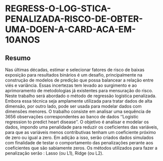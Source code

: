 # REGRESS-O-LOG-STICA-PENALIZADA-RISCO-DE-OBTER-UMA-DOEN-A-CARD-ACA-EM-10ANOS

## Resumo
Nas últimas décadas, estimar e selecionar fatores de risco de baixas exposição para resultados binários é um desafio, principalmente na construção de modelos de predição que possa balancear a relação entre viés e variância. Essas incertezas tem levado ao surgimento e ao aprimoramento de metodologias já existentes para mensuração do risco. Neste trabalho será abordado o método de regressão logística penalizada. Embora essa técnica  seja amplamente utilizada para tratar dados de alta dimensão, por outro lado, pode ser usada para modelar dados com dimensões menores. O trabalho consiste em analisar uma sequência de 3656 observações correspondentes ao banco de dados ‘‘Logistic regression to predict heart disease’’. O objetivo é analisar e modelar os dados, impondo uma penalidade para reduzir os coeficientes das variáveis, para que as variáveis menos contributivas tenham um coeficiente próximo de zero ou igual a zero. Em adição a isso, serão criados dados simulados com finalidade de testar o comportamento das penalizações perante aos coeficientes que são sabiamente zeros. Os métodos utilizados para fazer a penalização serão : Lasso (ou L1), Ridge (ou L2).

